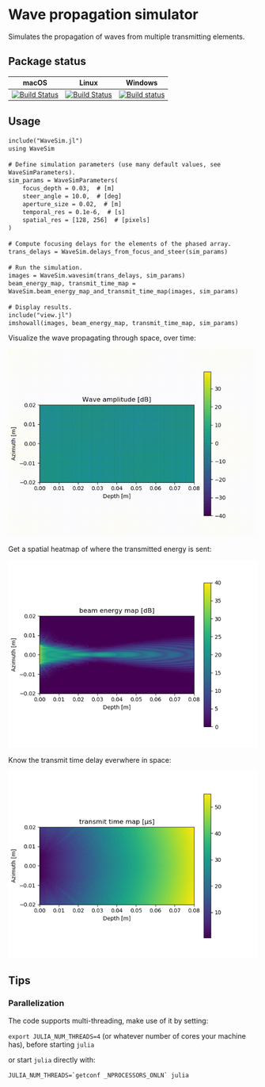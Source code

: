 # Wave propagation simulator

Simulates the propagation of waves from multiple transmitting elements.

## Package status

| macOS | Linux | Windows |
|-------|-------|---------|
|[![Build Status](https://travis-matrix-badges.herokuapp.com/repos/cmey/WaveSim.jl/branches/master/2)](https://travis-ci.org/cmey/WaveSim.jl)|[![Build Status](https://travis-matrix-badges.herokuapp.com/repos/cmey/WaveSim.jl/branches/master/1)](https://travis-ci.org/cmey/WaveSim.jl)|[![Build status](https://ci.appveyor.com/api/projects/status/8pqnoxopn8g8fstv?svg=true)](https://ci.appveyor.com/project/cmey/wavesim-jl)|

## Usage

```
include("WaveSim.jl")
using WaveSim

# Define simulation parameters (use many default values, see WaveSimParameters).
sim_params = WaveSimParameters(
    focus_depth = 0.03,  # [m]
    steer_angle = 10.0,  # [deg]
    aperture_size = 0.02,  # [m]
    temporal_res = 0.1e-6,  # [s]
    spatial_res = [128, 256]  # [pixels]
)

# Compute focusing delays for the elements of the phased array.
trans_delays = WaveSim.delays_from_focus_and_steer(sim_params)

# Run the simulation.
images = WaveSim.wavesim(trans_delays, sim_params)
beam_energy_map, transmit_time_map = WaveSim.beam_energy_map_and_transmit_time_map(images, sim_params)

# Display results.
include("view.jl")
imshowall(images, beam_energy_map, transmit_time_map, sim_params)
```

Visualize the wave propagating through space, over time:

![wave propagation animation](images/wave_propagation.gif)

Get a spatial heatmap of where the transmitted energy is sent:

![beam energy map](images/beam_energy_map.png)

Know the transmit time delay everwhere in space:

![beam energy map](images/transmit_time_map.png)

## Tips

### Parallelization

The code supports multi-threading, make use of it by setting:

`export JULIA_NUM_THREADS=4` (or whatever number of cores your machine has), before starting `julia`

or start `julia` directly with:

    JULIA_NUM_THREADS=`getconf _NPROCESSORS_ONLN` julia
